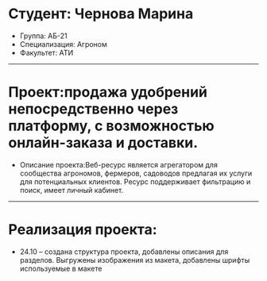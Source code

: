 # Студент: Чернова Марина
- Группа: АБ-21
- Специализация: Агроном
- Факультет: АТИ
---
# Проект:продажа удобрений непосредственно через платформу, с возможностью онлайн-заказа и доставки.
- Описание проекта:Веб-ресурс является агрегатором для сообщества агрономов, фермеров, садоводов предлагая их услуги для потенциальных клиентов. Ресурс поддерживает фильтрацию и поиск, имеет личный кабинет.
---
# Реализация проекта:
- 24.10 – создана структура проекта, добавлены описания для разделов. Выгружены изображения из макета, добавлены шрифты используемые в макете
